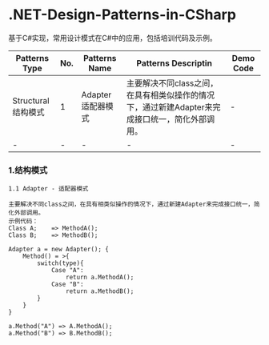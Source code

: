 # .NET-Design-Patterns-in-CSharp
基于C#实现，常用设计模式在C#中的应用，包括培训代码及示例。

|Patterns Type| No.| Patterns Name| Patterns Descriptin | Demo Code |
|-|-|-|-|-|
|Structural<br>结构模式|1|Adapter<br>适配器模式|主要解决不同class之间，在具有相类似操作的情况下，通过新建Adapter来完成接口统一，简化外部调用。|-|
|-|-|-|-|-|
### 1.结构模式 
    1.1 Adapter - 适配器模式
    
    主要解决不同class之间，在具有相类似操作的情况下，通过新建Adapter来完成接口统一，简化外部调用。
    示例代码：
    Class A;    => MethodA();
    Class B;    => MethodB();

    Adapter a = new Adapter(); {
        Method() = >{
            switch(type){
                Case "A":
                    return a.MethodA();
                Case "B":
                    return a.MethodB();
            }
        }
    }

    a.Method("A") => A.MethodA();
    a.Method("B") => B.MethodB();